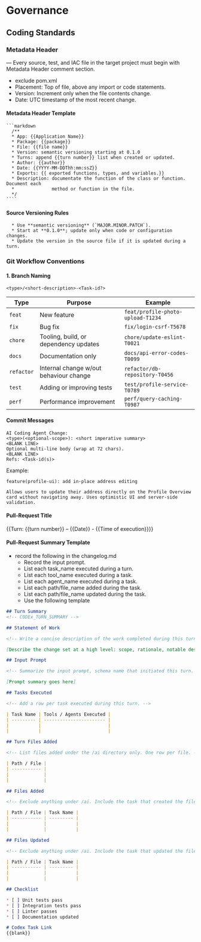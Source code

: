 # Governance


## Coding Standards

### Metadata Header

— Every source, test, and IAC file in the target project must begin with Metadata Header comment section.
- exclude pom.xml
- Placement: Top of file, above any import or code statements.
- Version: Increment only when the file contents change.
- Date: UTC timestamp of the most recent change.


#### Metadata Header Template
    ```markdown
      /**
      * App: {{Application Name}}
      * Package: {{package}}
      * File: {{file name}}
      * Version: semantic versioning starting at 0.1.0
      * Turns: append {{turn number}} list when created or updated.
      * Author: {{author}}
      * Date: {{YYYY-MM-DDThh:mm:ssZ}}
      * Exports: {{ exported functions, types, and variables.}}
      * Description: documentate the function of the class or function. Document each
      *              method or function in the file.
      */
    ````

#### Source Versioning Rules

      * Use **semantic versioning** (`MAJOR.MINOR.PATCH`).
      * Start at **0.1.0**; update only when code or configuration changes.
      * Update the version in the source file if it is updated during a turn.

### Git Workflow Conventions

#### 1. Branch Naming

```
<type>/<short-description>-<Task-id?>
```

| Type       | Purpose                                | Example                           |
| ---------- | -------------------------------------- | --------------------------------- |
| `feat`     | New feature                            | `feat/profile-photo-upload-T1234` |
| `fix`      | Bug fix                                | `fix/login-csrf-T5678`            |
| `chore`    | Tooling, build, or dependency updates  | `chore/update-eslint-T0021`       |
| `docs`     | Documentation only                     | `docs/api-error-codes-T0099`      |
| `refactor` | Internal change w/out behaviour change | `refactor/db-repository-T0456`    |
| `test`     | Adding or improving tests              | `test/profile-service-T0789`      |
| `perf`     | Performance improvement                | `perf/query-caching-T0987`        |



#### Commit Messages 

```
AI Coding Agent Change:
<type>(<optional-scope>): <short imperative summary>
<BLANK LINE>
Optional multi-line body (wrap at 72 chars).
<BLANK LINE>
Refs: <Task-id(s)>
```

Example:

```
feature(profile-ui): add in-place address editing

Allows users to update their address directly on the Profile Overview
card without navigating away. Uses optimistic UI and server-side
validation.

```

#### Pull-Request Title

{{Turn: {{turn number}}  – {{Date}} - {{Time of execution}}}}


#### Pull-Request Summary Template
- record the following in the changelog.md
    - Record the input prompt.
    - List each task_name executed during a turn.
    - List each tool_name executed during a task.
    - List each agent_name executed during a task.
    - List each path/file_name added during the task.
    - List each path/file_name updated during the task.
    - Use the following template

```markdown
## Turn Summary
<!-- CODEx_TURN_SUMMARY -->

## Statement of Work

<!-- Write a concise description of the work completed during this turn. -->

[Describe the change set at a high level: scope, rationale, notable design decisions.]

## Input Prompt

<!-- Summarize the input prompt, schema name that initiated this turn. -->

[Prompt summary goes here]

## Tasks Executed

<!-- Add a row per task executed during this turn. -->

| Task Name | Tools / Agents Executed |
| --------- | ----------------------- |
|           |                         |
|           |                         |

## Turn Files Added

<!-- List files added under the /ai directory only. One row per file. -->

| Path / File |
| ----------- |
|             |
|             |

## Files Added

<!-- Exclude anything under /ai. Include the task that created the file. -->

| Path / File | Task Name |
| ----------- | --------- |
|             |           |
|             |           |

## Files Updated

<!-- Exclude anything under /ai. Include the task that updated the file. -->

| Path / File | Task Name |
| ----------- | --------- |
|             |           |
|             |           |

## Checklist

* [ ] Unit tests pass
* [ ] Integration tests pass
* [ ] Linter passes
* [ ] Documentation updated

# Codex Task Link
{{blank}}
```


